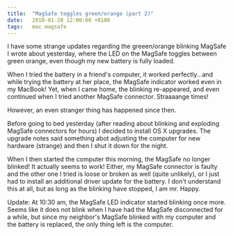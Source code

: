 ```yaml
---
title:	"MagSafe toggles green/orange (part 2)"
date:	2010-01-28 12:00:00 +0100
tags: 	mac magsafe
---
```



I have some strange updates regarding the greeen/orange blinking MagSafe I wrote
about yesterday, where the LED on the MagSafe toggles between green orange, even
though my new battery is fully loaded.

When I tried the battery in a friend's computer, it worked perfectly...and while
trying the battery at her place, the MagSafe indicator worked even in my MacBook!
Yet, when I came home, the blinking re-appeared, and even continued when I tried
another MagSafe connector. Straaaange times!

However, an even stranger thing has happened since then.

Before going to bed yesterday (after reading about blinking and exploding MagSafe
connectors for hours) I decided to install OS X upgrades. The upgrade notes said
something abot adjusting the computer for new hardware (strange) and then I shut
it down for the night.

When I then started the computer this morning, the MagSafe no longer blinked! It
actually seems to work! Either, my MagSafe connector is faulty and the other one
I tried is loose or broken as well (quite unlikely), or I just had to install an
additional driver update for the battery. I don't understand this at all, but as
long as the blinking have stopped, I am mr. Happy.

Update: At 10:30 am, the MagSafe LED indicator started blinking once more. Seems
like it does not blink when I have had the MagSafe disconnected for a while, but
since my neighbor's MagSafe blinked with my computer and the battery is replaced,
the only thing left is the computer.